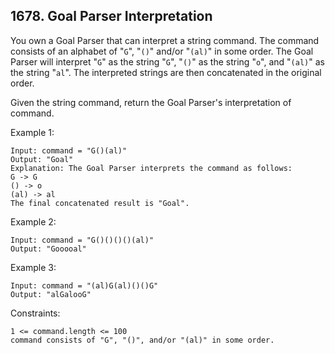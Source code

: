 ## 1678. Goal Parser Interpretation

You own a Goal Parser that can interpret a string command. The command consists of an alphabet of "`G`", "`()`" and/or "`(al)`" in some order. The Goal Parser will interpret "`G`" as the string "`G`", "`()`" as the string "`o`", and "`(al)`" as the string "`al`". The interpreted strings are then concatenated in the original order.

Given the string command, return the Goal Parser's interpretation of command.

Example 1:

```
Input: command = "G()(al)"
Output: "Goal"
Explanation: The Goal Parser interprets the command as follows:
G -> G
() -> o
(al) -> al
The final concatenated result is "Goal".
```

Example 2:

```
Input: command = "G()()()()(al)"
Output: "Gooooal"
```

Example 3:

```
Input: command = "(al)G(al)()()G"
Output: "alGalooG"
```

Constraints:

```
1 <= command.length <= 100
command consists of "G", "()", and/or "(al)" in some order.
```

